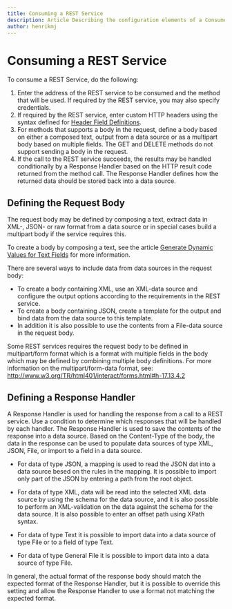 ```yaml
---
title: Consuming a REST Service
description: Article Describing the configuration elements of a Consume REST Service effect
author: henrikmj
---
```


# Consuming a REST Service

To consume a REST Service, do the following:

1. Enter the address of the REST service to be consumed and the method that will be used. If required by the REST service, you may also specify credentials.
2. If required by the REST service, enter custom HTTP headers using the syntax defined for [Header Field Definitions](http://www.w3.org/Protocols/rfc2616/rfc2616-sec14.html).
3. For methods that supports a body in the request, define a body based on either a composed text, output from a data source or as a multipart body based on multiple fields. The GET and DELETE methods do not support sending a body in the request.
4. If the call to the REST service succeeds, the results may be handled conditionally by a Response Handler based on the HTTP result code returned from the method call. The Response Handler defines how the returned data should be stored back into a data source.
		
## Defining the Request Body

The request body may be defined by composing a text, extract data in XML-, JSON- or raw format from a data source or in special cases build a multipart body if the service requires this.

To create a body by composing a text, see the article [Generate Dynamic Values for Text Fields](../generate-dynamic-values-for-text-fields.md "Generate Dynamic Values for Text Fields") for more information.

There are several ways to include data from data sources in the request body:
* To create a body containing XML, use an XML-data source and configure the output options according to the requirements in the REST service.
* To create a body containing JSON, create a template for the output and bind data from the data source to this template.
* In addition it is also possible to use the contents from a File-data source in the request body.

Some REST services requires the request body to be defined in multipart/form format which is a format with multiple fields in the body which may be defined by combining multiple body definitions. For more information on the multipart/form-data format, see: http://www.w3.org/TR/html401/interact/forms.html#h-17.13.4.2

## Defining a Response Handler

A Response Handler is used for handling the response from a call to a REST service. Use a condition to determine which responses that will be handled by each handler. The Response Handler is used to save the contents of the response into a data source.
Based on the Content-Type of the body, the data in the response can be used to populate data sources of type XML, JSON, File, or import to a field in a data source.

* For data of type JSON, a mapping is used to read the JSON dat into a data source besed on the rules in the mapping. It is possible to import only part of the JSON by entering a path from the root object.

* For data of type XML, data will be read into the selected XML data source by using the schema for the data source, and it is also possible to perform an XML-validation on the data against the schema for the data source. It is also possible to enter an offset path using XPath syntax. 

* For data of type Text it is possible to import data into a data source of type File or to a field of type Text. 
 
* For data of type General File it is possible to import data into a data source of type File. 

In general, the actual format of the response body should match the expected format of the Response Handler, but it is possible to override this setting and allow the Response Handler to use a format not matching the expected format.
